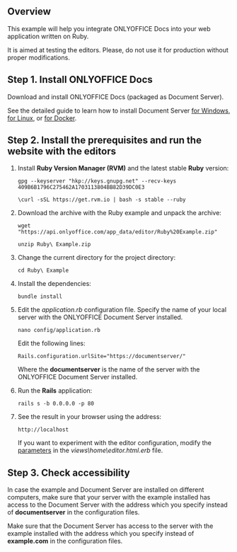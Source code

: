 ## Overview

This example will help you integrate ONLYOFFICE Docs into your web application written on Ruby.

It is aimed at testing the editors. Please, do not use it for production without proper modifications. 

## Step 1. Install ONLYOFFICE Docs

Download and install ONLYOFFICE Docs (packaged as Document Server).

See the detailed guide to learn how to install Document Server [for Windows](https://helpcenter.onlyoffice.com/installation/docs-developer-install-windows.aspx), [for Linux](https://helpcenter.onlyoffice.com/installation/docs-developer-install-ubuntu.aspx), or [for Docker](https://helpcenter.onlyoffice.com/server/developer-edition/docker/docker-installation.aspx).

## Step 2. Install the prerequisites and run the website with the editors

1. Install **Ruby Version Manager (RVM)** and the latest stable **Ruby** version:

    ```
    gpg --keyserver "hkp://keys.gnupg.net" --recv-keys 409B6B1796C275462A1703113804BB82D39DC0E3
    ```

    ```
    \curl -sSL https://get.rvm.io | bash -s stable --ruby
    ```

2. Download the archive with the Ruby example and unpack the archive:

    ```
    wget "https://api.onlyoffice.com/app_data/editor/Ruby%20Example.zip"
    ```

    ```
    unzip Ruby\ Example.zip
    ```

3. Change the current directory for the project directory:

    ```
    cd Ruby\ Example
    ```

4. Install the dependencies:

    ```
    bundle install
    ```

5. Edit the *application.rb* configuration file. Specify the name of your local server with the ONLYOFFICE Document Server installed.

    ```
    nano config/application.rb
    ```

	Edit the following lines:

    ```
    Rails.configuration.urlSite="https://documentserver/"
    ```

	Where the **documentserver** is the name of the server with the ONLYOFFICE Document Server installed.

6. Run the **Rails** application:

    ```
    rails s -b 0.0.0.0 -p 80
    ```

7. See the result in your browser using the address:

    ```
    http://localhost
    ```

	If you want to experiment with the editor configuration, modify the [parameters](https://api.onlyoffice.com/editors/advanced) in the *views\home\editor.html.erb* file.

## Step 3. Check accessibility

In case the example and Document Server are installed on different computers, make sure that your server with the example installed has access to the Document Server with the address which you specify instead of **documentserver** in the configuration files. 

Make sure that the Document Server has access to the server with the example installed with the address which you specify instead of **example.com** in the configuration files.
